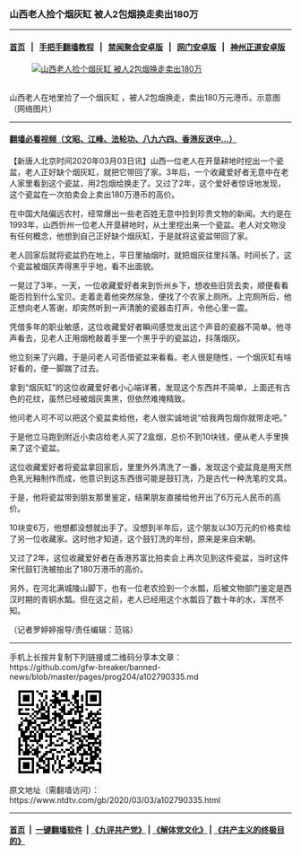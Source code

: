 ### 山西老人捡个烟灰缸 被人2包烟换走卖出180万
------------------------

#### [首页](https://github.com/gfw-breaker/banned-news/blob/master/README.md) &nbsp;&nbsp;|&nbsp;&nbsp; [手把手翻墙教程](https://github.com/gfw-breaker/guides/wiki) &nbsp;&nbsp;|&nbsp;&nbsp; [禁闻聚合安卓版](https://github.com/gfw-breaker/bn-android) &nbsp;&nbsp;|&nbsp;&nbsp; [网门安卓版](https://github.com/oGate2/oGate) &nbsp;&nbsp;|&nbsp;&nbsp; [神州正道安卓版](https://github.com/SzzdOgate/update) 



<div><div class="featured_image">
 <a href="https://i.ntdtv.com/assets/uploads/2020/03/fa2b07bc6a3d9d8f464600a6e01f771a.jpg" target="_blank">
  <figure>
   <img alt="山西老人捡个烟灰缸 被人2包烟换走卖出180万" src="https://i.ntdtv.com/assets/uploads/2020/03/fa2b07bc6a3d9d8f464600a6e01f771a-800x450.jpg"/>
  </figure><br/>
 </a>
 <span class="caption">
  山西老人在地里捡了一个烟灰缸 ，被人2包烟换走，卖出180万元港币。示意图（网络图片）
 </span>
</div>
</div><hr/>

#### [翻墙必看视频（文昭、江峰、法轮功、八九六四、香港反送中...）](https://github.com/gfw-breaker/banned-news/blob/master/pages/link3.md)

<div><div class="post_content" itemprop="articleBody">
 <p>
  【新唐人北京时间2020年03月03日讯】山西一位老人在开垦耕地时挖出一个瓷盆，老人正好缺个烟灰缸，就把它带回了家。3年后，一个收藏爱好者无意中在老人家里看到这个瓷盆，用2包烟给换走了。又过了2年，这个爱好者惊讶地发现，这个瓷盆在一次拍卖会上卖出180万港币的高价。
 </p>
 <p>
  在中国大陆偏远农村，经常爆出一些老百姓无意中捡到珍贵文物的新闻。大约是在1993年，山西忻州一位老人开垦耕地时，从土里挖出来一个瓷盆。老人对文物没有任何概念，他想到自己正好缺个烟灰缸，于是就将这瓷盆带回了家。
 </p>
 <p>
  老人回家后就将瓷盆扔在地上，平日里抽烟时，就把烟灰往里抖落。时间长了，这个瓷盆被烟灰弄得黑乎乎地，看不出面貌。
 </p>
 <p>
  一晃过了3年，一天，一位收藏爱好者来到忻州乡下，想收些旧货去卖，顺便看看能否捡到什么宝贝。走着走着他突然尿急，便找了个农家上厕所。上完厕所后，他正想向老人答谢，却突然听到一声清脆的瓷器击打声，令他心里一震。
 </p>
 <p>
  凭借多年的职业敏感，这位收藏爱好者瞬间感觉发出这个声音的瓷器不简单。他寻声看去，见老人正用烟枪敲着手里一个黑乎乎的瓷盆边，抖落烟灰。
 </p>
 <p>
  他立刻来了兴趣，于是问老人可否借瓷盆来看看。老人很是随性，一个烟灰缸有啥好看的，便一脚踹了过去。
 </p>
 <p>
  拿到“烟灰缸”的这位收藏爱好者小心端详著，发现这个东西并不简单，上面还有古色的花纹，虽然已经被烟灰熏黑，但依然难掩精致。
 </p>
 <p>
  他问老人可不可以把这个瓷盆卖给他，老人很实诚地说“给我两包烟你就带走吧。”
 </p>
 <p>
  于是他立马跑到附近小卖店给老人买了2盒烟，总价不到10块钱，便从老人手里换来了这个瓷盆。
 </p>
 <p>
  这位收藏爱好者将瓷盆拿回家后，里里外外清洗了一番，发现这个瓷盆竟是用天然色乳光釉制作而成，他意识到这东西很可能是鼓钉洗，乃是古代一种洗笔的文具。
 </p>
 <p>
  于是，他将瓷盆带到朋友那里鉴定，结果朋友直接给他开出了6万元人民币的高价。
 </p>
 <p>
  10块变6万，他想都没想就出手了。没想到半年后，这个朋友以30万元的价格卖给了另一位收藏家。这时他才知道，这个鼓钉洗的年份，原来是来自宋朝。
 </p>
 <p>
  又过了2年，这位收藏爱好者在香港苏富比拍卖会上再次见到这件瓷盆，当时这件宋代鼓钉洗被拍出了180万港币的高价。
 </p>
 <p>
  另外，在河北满城陵山脚下，也有一位老农捡到一个水瓢，后被文物部门鉴定是西汉时期的青铜水瓢。但在这之前，老人已经用这个水瓢舀了数十年的水，浑然不知。
 </p>
 <p>
  （记者罗婷婷报导/责任编辑：范铭）
 </p>
 <div class="single_ad">
 </div>
</div>
</div>
<hr/>
手机上长按并复制下列链接或二维码分享本文章：<br/>
https://github.com/gfw-breaker/banned-news/blob/master/pages/prog204/a102790335.md <br/>
<a href='https://github.com/gfw-breaker/banned-news/blob/master/pages/prog204/a102790335.md'><img src='https://github.com/gfw-breaker/banned-news/blob/master/pages/prog204/a102790335.md.png'/></a> <br/>
原文地址（需翻墙访问）：https://www.ntdtv.com/gb/2020/03/03/a102790335.html


------------------------
#### [首页](https://github.com/gfw-breaker/banned-news/blob/master/README.md) &nbsp;|&nbsp; [一键翻墙软件](https://github.com/gfw-breaker/nogfw/blob/master/README.md) &nbsp;| [《九评共产党》](https://github.com/gfw-breaker/9ping.md/blob/master/README.md#九评之一评共产党是什么) | [《解体党文化》](https://github.com/gfw-breaker/jtdwh.md/blob/master/README.md) | [《共产主义的终极目的》](https://github.com/gfw-breaker/gczydzjmd.md/blob/master/README.md)


<img src='http://gfw-breaker.win/banned-news/pages/prog204/a102790335.md' width='0px' height='0px'/>